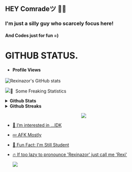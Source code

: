 ## HEY Comradeツ 🤙🏻

### I'm just a silly guy who scarcely focus here! 
#### And Codes just for fun =)

# GITHUB STATUS.
- #### Profile Views 
![Rexinazor's GitHub stats](https://github-readme-stats.vercel.app/api?username=Rexinzor&count_private=true)
  <p align='top'><img src='https://profile-counter.glitch.me/{Rexinazor}/count.svg'
<h2>🧿 &nbsp;Some Freaking Statistics </h2>
<details>	
  <summary><b>Github Stats</b></summary>
<img height="180em" src="https://github-readme-stats.vercel.app/api?username=Rexinazor&show_icons=true&locale=en&theme=highcontrast&hide_border=true" alt="Rexinazor" />
<img height="180em" src="https://github-readme-stats.vercel.app/api/top-langs?username=Rexinazor&show_icons=true&locale=en&layout=compact&langs_count=7&hide_border=true&hide=c&theme=highcontrast" alt="Rexinazor"/>
</details>
<details>
 <summary><b>Github Streaks</b></summary>
<p align="Left"><img src="https://github-readme-streak-stats.herokuapp.com/?user=Rexinazor&theme=highcontrast" alt="Rexinazor" /></p>
</details>
<a href="https://t.me/Zenobyte">
<p align="center">
  <img src="https://telegra.ph/file/62ac91f4ecd84041571bf.jpg">
</p>

  
- 👀 I’m interested in ...IDK 
- 💤 AFK Mostly
- 👻 Fun Fact: I'm Still Student
- 🔥 If too lazy to pronounce 'Rexinazor' just call me 'Rexi'
  
  [![](https://github.com/saadeghi/saadeghi/blob/master/dino.gif)](#)
